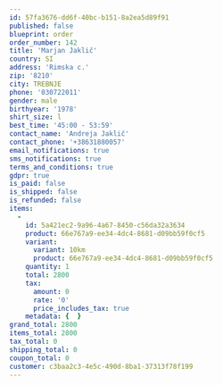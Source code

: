 ```yaml
---
id: 57fa3676-dd6f-40bc-b151-8a2ea5d89f91
published: false
blueprint: order
order_number: 142
title: 'Marjan Jaklič'
country: SI
address: 'Rimska c.'
zip: '8210'
city: TREBNJE
phone: '030722011'
gender: male
birthyear: '1978'
shirt_size: l
best_time: '45:00 - 53:59'
contact_name: 'Andreja Jaklič'
contact_phone: '+38631880057'
email_notifications: true
sms_notifications: true
terms_and_conditions: true
gdpr: true
is_paid: false
is_shipped: false
is_refunded: false
items:
  -
    id: 5a421ec2-9a96-4a67-8450-c56da32a3634
    product: 66e767a9-ee34-4dc4-8681-d09bb59f0cf5
    variant:
      variant: 10km
      product: 66e767a9-ee34-4dc4-8681-d09bb59f0cf5
    quantity: 1
    total: 2800
    tax:
      amount: 0
      rate: '0'
      price_includes_tax: true
    metadata: {  }
grand_total: 2800
items_total: 2800
tax_total: 0
shipping_total: 0
coupon_total: 0
customer: c3baa2c3-4e5c-490d-8ba1-37313f78f199
---
```

